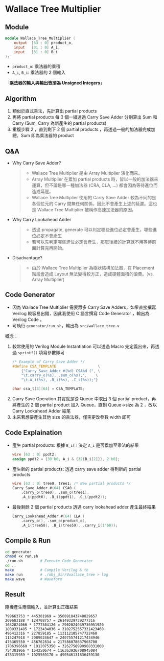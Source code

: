 # Wallace Tree Multiplier

## Module 
```verilog
module Wallace_Tree_Multiplier (
	output	[63 : 0] product_o,
	input	[31 : 0] A_i,
	input	[31 : 0] B_i
);
```
- `product_o`: 乘法器的乘積
- `A_i`, `B_i`: 乘法器的 2 個輸入

「**乘法器的輸入與輸出皆須為 Unsigned Integers**」

## Algorithm
1. 類似於直式乘法，先計算出 partial products 
2. 再將 partial products 每 3 個一組透過 Carry Save Adder 分別算出 Sum 和 Carry (Sum, Carry 為新產生的 partial products) 
3. 重複步驟 2 ，直到剩下 2 個 partial products ，再透過一般的加法器完成加總，Sum 即為乘法器的 product

## Q&A
- Why Carry Save Adder?
    > - Wallace Tree Multiplier 是由 Array Multiplier 演化而來。
    > - Array Multiplier 在累加 partial products 時，皆以一般的加法器來運算，但不論是哪一種加法器 (CRA, CLA, ...) 都會因為等待進位而造成延遲。
    > - Wallace Tree Multiplier 使用的 Carry Save Adder 較為不同的是各個位元的 Carry 間無任何關係，因此不會產生上述的延遲。這也是 Wallace Tree Multiplier 被稱作高速加法器的原因。
- Why Carry Lookahead Adder
    > - 透過 propagate, generate 可以判定哪些進位必定會產生，哪些進位必定不會產生
    > - 若可以先判定哪些進位必定會產生，那麼後續的計算就不用等待前面計算完再開始。
- Disadvantage?
    > - 由於 Wallace Tree Multiplier 為樹狀結構加法器，在 Placement 階段會造成 Layout 無法變得較方正，造成硬體面積的浪費。(vs. Array Multiplier)

## Code Generator
- 因為 Wallace Tree Multiplier 需要眾多 Carry Save Adders，如果直接撰寫 Verilog 較容易出錯，因此我使用 C 語言撰寫 Code Generator ，輸出為 Verilog Code 。
- 可執行 `generator/run.sh`，輸出為 `src/wallace_tree.v`

概念：
1. 較常使用的 Verilog Module Instantiation 可以透過 Macro 先定義出來，再透過 `sprintf()` 填寫參數即可
    ```c
    /* Example of Carry Save Adder */
    #define CSA_TEMPLATE                   \
        {"Carry_Save_Adder #(%d) CSA%d (", \
        "\t.carry_o(%s), .sum_o(%s),",    \
        "\t.A_i(%s), .B_i(%s), .C_i(%s));"}
    
    char csa_t[3][64] = CSA_TEMPLATE;
    ```
2. Carry Save Operation 其實就是從 Queue 中取出 3 個 partial product，再將產生的 2 個 partial product 加入 Queue，直到 Queue->size 為 2 ，改以 Carry Lookahead Adder 結尾
3. 未來若想要產生其他 size 的乘法器，僅需更改參數 width 即可

## Code Explaination
- 產生 partial products: 根據 `B_i[]` 決定 `A_i` 是否累加至乘法的結果
    ```verilog
    wire [63 : 0] ppdt2;
    assign ppdt2 = {30'b0, A_i & {32{B_i[2]}}, 2'b0};
    ```
- 產生新的 partial products: 透過 carry save adder 得到新的 partial products
    ```verilog
    wire [63 : 0] tree0, tree1; /* New partial products */
	Carry_Save_Adder #(64) CSA0 (
		.carry_o(tree0), .sum_o(tree1),
		.A_i(ppdt0), .B_i(ppdt1), .C_i(ppdt2));
    ```
- 最後剩餘 2 個 partial products 透過 carry lookahead adder 產生最終結果
    ```verilog
    Carry_Lookahead_Adder #(64) CLA (
		.carry_o(), .sum_o(product_o),
		.A_i(tree58), .B_i(tree59), .carry_i(1'b0));
    ```
## Compile & Run
```bash
cd generator
chmod +x run.sh	
./run.sh        # Execute Code Generator
cd ..
make            # Compile Verilog & tb
make run        # ./obj_dir/Vwallace_tree > log
make wave       # Waveform
```

## Result
隨機產生兩個輸入，並計算出正確結果
```
799663753 * 445301969 = 356091843748829657
209683188 * 124708757 = 26149329739277316
1632824066 * 1777304120 = 2902024939736951920
1800331485 * 1723434036 = 3102752557331423460
496412316 * 227859185 = 113112105747722460
115247918 * 2089024647 = 240755741217434946
476365550 * 456762834 = 217586078637968700
1706396660 * 1912075350 = 3262758990908331000
754381966 * 154250674 = 116363926708945084
478315989 * 1025569170 = 490546131836459130
```

